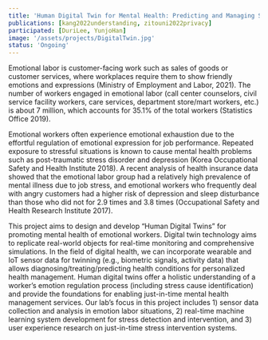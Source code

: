 ```yaml
---
title: 'Human Digital Twin for Mental Health: Predicting and Managing Stress Risks for Emotion Workers'
publications: [kang2022understanding, zitouni2022privacy]
participated: [DuriLee, YunjoHan]
image: '/assets/projects/DigitalTwin.jpg'
status: 'Ongoing'
---
```


Emotional labor is customer-facing work such as sales of goods or customer services, where workplaces require them to show friendly emotions and expressions (Ministry of Employment and Labor, 2021). The number of workers engaged in emotional labor (call center counselors, civil service facility workers, care services, department store/mart workers, etc.) is about 7 million, which accounts for 35.1% of the total workers (Statistics Office 2019).

Emotional workers often experience emotional exhaustion due to the effortful regulation of emotional expression for job performance. Repeated exposure to stressful situations is known to cause mental health problems such as post-traumatic stress disorder and depression (Korea Occupational Safety and Health Institute 2018). A recent analysis of health insurance data showed that the emotional labor group had a relatively high prevalence of mental illness due to job stress, and emotional workers who frequently deal with angry customers had a higher risk of depression and sleep disturbance than those who did not for 2.9 times and 3.8 times (Occupational Safety and Health Research Institute 2017).

This project aims to design and develop “Human Digital Twins” for promoting mental health of emotional workers. Digital twin technology aims to replicate real-world objects for real-time monitoring and comprehensive simulations. In the field of digital health, we can incorporate wearable and IoT sensor data for twinning (e.g., biometric signals, activity data) that allows diagnosing/treating/predicting health conditions for personalized health management. Human digital twins offer a holistic understanding of a worker’s emotion regulation process (including stress cause identification) and provide the foundations for enabling just-in-time mental health management services. Our lab’s focus in this project includes 1) sensor data collection and analysis in emotion labor situations, 2) real-time machine learning system development for stress detection and intervention, and 3) user experience research on just-in-time stress intervention systems.
